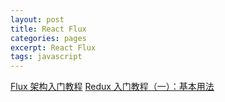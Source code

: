 ```yaml
---
layout: post
title: React Flux
categories: pages
excerpt: React Flux
tags: javascript
---
```

[Flux 架构入门教程](http://www.ruanyifeng.com/blog/2016/01/flux.html)
[Redux 入门教程（一）：基本用法](http://www.ruanyifeng.com/blog/2016/09/redux_tutorial_part_one_basic_usages.html)
